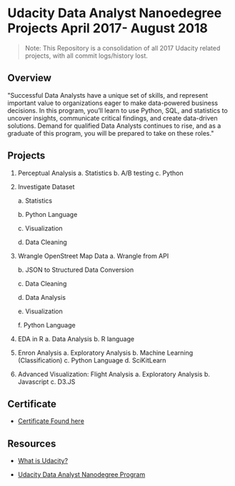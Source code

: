 # Udacity Data Analyst Nanoedegree Projects April 2017- August 2018

> Note: This Repository is a consolidation of all 2017 Udacity related projects, with all commit logs/history lost.

## Overview

"Successful Data Analysts have a unique set of skills, and represent important value to organizations eager to make data-powered business decisions. In this program, you’ll learn to use Python, SQL, and statistics to uncover insights, communicate critical findings, and create data-driven solutions. Demand for qualified Data Analysts continues to rise, and as a graduate of this program, you will be prepared to take on these roles."



## Projects

1. Perceptual Analysis
	a. Statistics
	b. A/B testing
	c. Python
	
2. Investigate Dataset
	
	a. Statistics
	
	b. Python Language
	
	c. Visualization
	
	d. Data Cleaning
	
3. Wrangle OpenStreet Map Data
	a. Wrangle from API
	
	b. JSON to Structured Data Conversion
	
	c. Data Cleaning
	
	d. Data Analysis
	
	e. Visualization
	
	f. Python Language

4. EDA in R
	a. Data Analysis
	b. R language
5. Enron Analysis
	a. Exploratory Analysis
	b. Machine Learning (Classification)
	c. Python Language
	d. SciKitLearn

6. Advanced Visualization: Flight Analysis
	a. Exploratory Analysis
	b. Javascript
	c. D3.JS
	
## Certificate

* [Certificate Found here](https://github.com/CloudChaoszero/Resume-and-Certificates/blob/master/Udacity/Nanodegree_DataAnalyst.pdf)

## Resources

* [What is Udacity?](https://www.udacity.com/us)

* [Udacity Data Analyst Nanodegree Program](https://www.udacity.com/course/data-analyst-nanodegree--nd002)